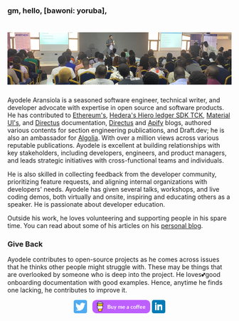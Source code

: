 ### gm, hello, [bawoni: yoruba],

# [![ayodele header image](https://raw.githubusercontent.com/CodeLeom/CodeLeom/main/images/github-header.png)](https://leomofthings.com)

Ayodele Aransiola is a seasoned software engineer, technical writer, and developer advocate with expertise in open source and software products. He has contributed to [Ethereum's](https://ethereum.org/en/), [Hedera's Hiero ledger SDK TCK](https://hiero.org/), [Material UI's](https://mui.com/material-ui/getting-started/), and [Directus](https://directus.io/docs/) documentation, [Directus](https://directus.io/docs/tutorials) and [Apify](https://blog.apify.com/author/ayodele/) blogs, authored various contents for section engineering publications, and Draft.dev; he is also an ambassador for [Algolia](https://www.algolia.com/).
With over a million views across various reputable publications. Ayodele is excellent at building relationships with key stakeholders, including developers, engineers, and product managers, and leads strategic initiatives with cross-functional teams and individuals.

He is also skilled in collecting feedback from the developer community, prioritizing feature requests, and aligning internal organizations with developers' needs. Ayodele has given several talks, workshops, and live coding demos, both virtually and onsite, inspiring and educating others as a speaker. He is passionate about developer education.

Outside his work, he loves volunteering and supporting people in his spare time. You can read about some of his articles on his [personal blog](https://leomofthings.com/blog).

### Give Back

Ayodele contributes to open-source projects as he comes across issues that he thinks other people might struggle with. These may be things that are overlooked by someone who is deep into the project. He loves💕good onboarding documentation with good examples. Hence, anytime he finds one lacking, he contributes to improve it.

<p align='center'>
<a href="https://twitter.com/leomofthings"><img height="30" src="https://raw.githubusercontent.com/CodeLeom/CodeLeom/main/images/twitter.png?raw=true"></a>&nbsp;&nbsp;
<a href="https://www.buymeacoffee.com/leomofthings"><img height="30" src="https://raw.githubusercontent.com/CodeLeom/CodeLeom/main/images/buymeacoffee.png?raw=true"></a>
<a href="https://www.linkedin.com/in/aransiolaayo/"><img height="30" src="https://raw.githubusercontent.com/CodeLeom/CodeLeom/main/images/linkedin.png?raw=true"></a>
</p>
